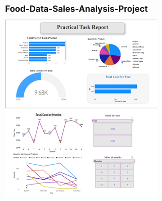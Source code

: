 # Food-Data-Sales-Analysis-Project
![Page 1.png](https://github.com/Sarah627/Food-Data-Sales-Analysis-Project/blob/main/page%201.png)
![Page_2.png](https://github.com/Sarah627/Food-Data-Sales-Analysis-Project/blob/main/Page%202.png)
